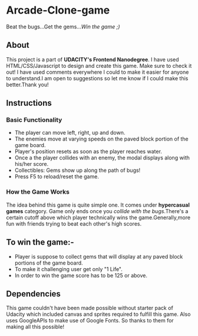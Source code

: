 # Arcade-Clone-game
Beat the bugs...Get the gems..._Win the game ;)_

## About
This project is a part of **UDACITY's Frontend Nanodegree**.
I have used HTML/CSS/Javascript to design and create this game.
Make sure to check it out! 
I have used comments everywhere I could to make it easier for anyone to understand.I am open to suggestions
so let me know if I could make this better.Thank you!

## Instructions
### Basic Functionality
<ul>
  <li>The player can move left, right, up and down. </li>
  <li>The enemies move at varying speeds on the paved block portion of the game board.</li>
  <li>Player's position resets as soon as the player reaches water. </li>
  <li>Once a the player collides with an enemy, the modal displays along with his/her score. </li>
  <li>Collectibles: Gems show up along the path of bugs! </li>
  <li>Press F5 to reload/reset the game. </li>
</ul>

### How the Game Works
The idea behind this game is quite simple one. It comes under **hypercasual games** category. Game only ends once you _collide with the bugs_.There's a certain cutoff above which player technically wins the game.Generally,more fun with friends trying to beat each other's high scores.

To win the game:-
-------------------
<ul>
  <li>Player is suppose to collect gems that will display at any paved block portions of the game board.</li>
  <li>To make it challenging user get only "1 Life".</li>
  <li>In order to win the game score has to be 125 or above.</li>
</ul>

## Dependencies
This game couldn't have been made possible without starter pack of Udacity which included canvas and sprites required to fulfill this game.
Also uses GoogleAPIs to make use of Google Fonts.
So thanks to them for making all this possible!
  
